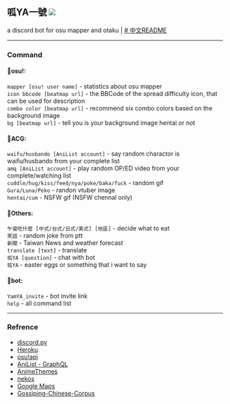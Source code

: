 ## 呱YA一號 [![](https://img.shields.io/badge/discord%20bot-invite-blue?style=for-the-badge&logo=discord)](https://discord.com/api/oauth2/authorize?client_id=877426954888962068&permissions=0&scope=bot)  
a discord bot for osu mapper and otaku | [# 中文README](https://github.com/tommy9301122/YamYA_bot/blob/main/README_zh.md)

-----------
### Command
#### 🍠osu!:
```mapper [osu! user name]``` - statistics about osu mapper  
```icon bbcode [beatmap url]``` - the BBCode of the spread difficulty icon, that can be used for description  
```combo color [beatmap url]``` - recommend six combo colors based on the background image  
```bg [beatmap url]``` - tell you is your background image hentai or not  

#### 🍠ACG:
```waifu/husbando [AniList account]``` - say random charactor is waifu/husbando from your complete list  
```amq [AniList account]``` - play random OP/ED video from your complete/watching list  
```cuddle/hug/kiss/feed/nya/poke/baka/fuck``` - random gif  
```Gura/Luna/Peko``` - randon vtuber image  
```hentai/cum``` - NSFW gif (NSFW chennal only)

#### 🍠Others:
```午餐吃什麼 [中式/台式/日式/美式] [地區]``` - decide what to eat  
```笑話``` - random joke from ptt  
```新聞``` - Taiwan News and weather forecast  
```translate [text]``` - translate  
```呱YA [question]``` - chat with bot    
```呱YA``` - easter eggs or something that i want to say  

#### 🍠bot:
```YamYA_invite``` - bot invite link  
```help``` - all command list  

-----------
### Refrence
* [discord.py](https://discordpy.readthedocs.io/en/stable/)  
* [Heroku](https://www.heroku.com)  
* [osu!api](https://github.com/ppy/osu-api/wiki)  
* [AniList - GraphQL](https://github.com/AniList/ApiV2-GraphQL-Docs)  
* [AnimeThemes](https://github.com/LetrixZ/animethemes-api)  
* [nekos](https://github.com/Nekos-life/nekos.py)  
* [Google Maps](https://github.com/googlemaps/google-maps-services-python)  
* [Gossiping-Chinese-Corpus](https://github.com/zake7749/Gossiping-Chinese-Corpus) 
